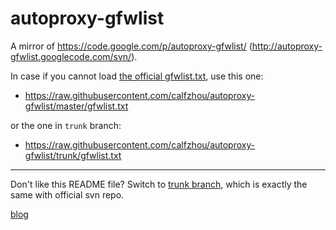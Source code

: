 autoproxy-gfwlist
=================

A mirror of https://code.google.com/p/autoproxy-gfwlist/ (http://autoproxy-gfwlist.googlecode.com/svn/).

In case if you cannot load [the official gfwlist.txt](http://autoproxy-gfwlist.googlecode.com/svn/trunk/gfwlist.txt), use this one:

* https://raw.githubusercontent.com/calfzhou/autoproxy-gfwlist/master/gfwlist.txt

or the one in `trunk` branch:

* https://raw.githubusercontent.com/calfzhou/autoproxy-gfwlist/trunk/gfwlist.txt

----

Don't like this README file? Switch to [trunk branch](https://github.com/calfzhou/autoproxy-gfwlist/tree/trunk), which is exactly the same with official svn repo.


[blog](http://ju.outofmemory.cn/entry/200813)
